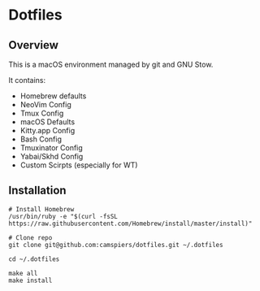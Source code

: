 # Dotfiles

## Overview

This is a macOS environment managed by git and GNU Stow.

It contains:

- Homebrew defaults
- NeoVim Config
- Tmux Config
- macOS Defaults
- Kitty.app Config
- Bash Config
- Tmuxinator Config
- Yabai/Skhd Config
- Custom Scirpts (especially for WT)

## Installation

```
# Install Homebrew
/usr/bin/ruby -e "$(curl -fsSL https://raw.githubusercontent.com/Homebrew/install/master/install)"

# Clone repo
git clone git@github.com:camspiers/dotfiles.git ~/.dotfiles

cd ~/.dotfiles

make all
make install
```


